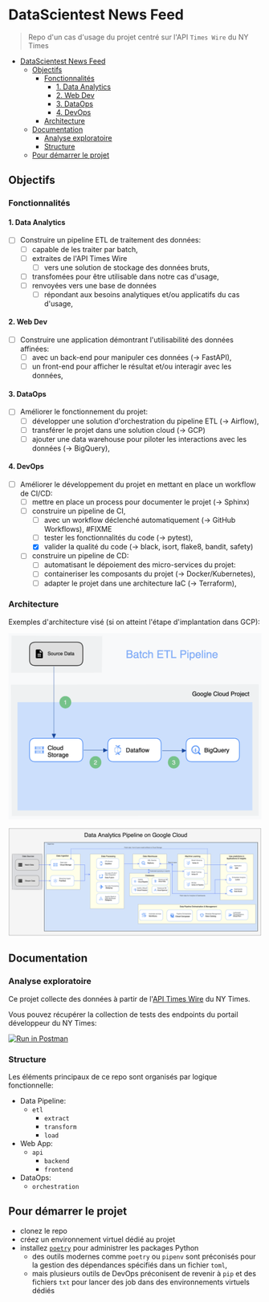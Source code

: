 # DataScientest News Feed

> Repo d'un cas d'usage du projet centré sur l'API `Times Wire` du NY Times

- [DataScientest News Feed](#datascientest-news-feed)
  - [Objectifs](#objectifs)
    - [Fonctionnalités](#fonctionnalités)
      - [1. Data Analytics](#1-data-analytics)
      - [2. Web Dev](#2-web-dev)
      - [3. DataOps](#3-dataops)
      - [4. DevOps](#4-devops)
    - [Architecture](#architecture)
  - [Documentation](#documentation)
    - [Analyse exploratoire](#analyse-exploratoire)
    - [Structure](#structure)
  - [Pour démarrer le projet](#pour-démarrer-le-projet)

## Objectifs

### Fonctionnalités
#### 1. Data Analytics

- [ ] Construire un pipeline ETL de traitement des données:
  - [ ] capable de les traiter par batch,
  - [ ] extraites de l'API Times Wire
    - [ ] vers une solution de stockage des données bruts,
  - [ ] transfomées pour être utilisable dans notre cas d'usage,
  - [ ] renvoyées vers une base de données
    - [ ] répondant aux besoins analytiques et/ou applicatifs du cas d'usage,

#### 2. Web Dev

- [ ] Construire une application démontrant l'utilisabilité des données affinées:
  - [ ] avec un back-end pour manipuler ces données (-> FastAPI),
  - [ ] un front-end pour afficher le résultat et/ou interagir avec les données,

#### 3. DataOps

- [ ] Améliorer le fonctionnement du projet:
  - [ ] développer une solution d'orchestration du pipeline ETL (-> Airflow),
  - [ ] transférer le projet dans une solution cloud (-> GCP)
  - [ ] ajouter une data warehouse pour piloter les interactions avec les données (-> BigQuery),

#### 4. DevOps

- [ ] Améliorer le développement du projet en mettant en place un workflow de CI/CD:
  - [ ] mettre en place un process pour documenter le projet (-> Sphinx)
  - [ ] construire un pipeline de CI,
    - [ ] avec un workflow déclenché automatiquement (-> GitHub Workflows), #FIXME
    - [ ] tester les fonctionnalités du code (-> pytest),
    - [X] valider la qualité du code (-> black, isort, flake8, bandit, safety)
  - [ ] construire un pipeline de CD:
    - [ ] automatisant le dépoiement des micro-services du projet:
    - [ ] containeriser les composants du projet (-> Docker/Kubernetes),
    - [ ] adapter le projet dans une architecture IaC (-> Terraform),

### Architecture

Exemples d'architecture visé (si on atteint l'étape d'implantation dans GCP):

  ![Batch ETL Pipeline](assets/diagrams/batch_etl_pipeline-2023_04_29.png)

  ![Data Analaytics Pipeline](assets/diagrams/data_analytics_pipeline-2023_04_29.png)

## Documentation

### Analyse exploratoire

Ce projet collecte des données à partir de l'[API Times Wire](https://developer.nytimes.com/docs/timeswire-product/1/overview) du NY Times.

Vous pouvez récupérer la collection de tests des endpoints du portail développeur du NY Times:  

  [![Run in Postman](https://run.pstmn.io/button.svg)](https://app.getpostman.com/run-collection/13243200-ea02716e-cca8-4805-a312-cace9d88be63?action=collection%2Ffork&collection-url=entityId%3D13243200-ea02716e-cca8-4805-a312-cace9d88be63%26entityType%3Dcollection%26workspaceId%3Dcd31eedb-d71b-4744-b38a-441885918ed3)

### Structure

Les éléments principaux de ce repo sont organisés par logique fonctionnelle:

  - Data Pipeline:
    - `etl`
      - `extract`
      - `transform`
      - `load`
  - Web App:
    - `api`
      - `backend`
      - `frontend`
  - DataOps:
    - `orchestration`

## Pour démarrer le projet

- clonez le repo
- créez un environnement virtuel dédié au projet
- installez [`poetry`](https://python-poetry.org/) pour administrer les packages Python
  - des outils modernes comme `poetry` ou `pipenv` sont préconisés pour la gestion des dépendances spécifiés dans un fichier `toml`,
  - mais plusieurs outils de DevOps préconisent de revenir à `pip` et des fichiers `txt` pour lancer des job dans des environnements virtuels dédiés
